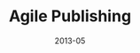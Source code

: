---
weight: 920
title: "Agile Publishing"
event: AAM
date: 2013-05
location: Baltimore
type: talk
other_speakers:
---
